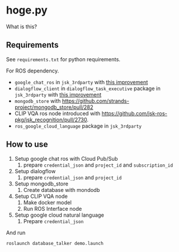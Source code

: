 # hoge.py

What is this?
## Requirements

See `requirements.txt` for python requirements.

For ROS dependency.

- `google_chat_ros` in `jsk_3rdparty` with [this improvement](https://github.com/jsk-ros-pkg/jsk_3rdparty/pull/451)
- `dialogflow_client` in `dialogflow_task_executive` package in `jsk_3rdparty` with [this improvement](https://github.com/jsk-ros-pkg/jsk_3rdparty/pull/451)
- `mongodb_store` with https://github.com/strands-project/mongodb_store/pull/282
- CLIP VQA ros node introduced with https://github.com/jsk-ros-pkg/jsk_recognition/pull/2730.
- `ros_google_cloud_language` package in `jsk_3rdparty`

## How to use

1. Setup google chat ros with Cloud Pub/Sub
   1. prepare `credential_json` and `project_id` and `subscription_id`
2. Setup dialogflow
   1. prepare `credential_json` and `project_id`
3. Setup mongodb_store
   1. Create database with mondodb
4. Setup CLIP VQA node
   1. Make docker model
   2. Run ROS Interface node
5. Setup google cloud natural language
   1. Prepare `credential_json`

And run

```bash
roslaunch database_talker demo.launch
```
